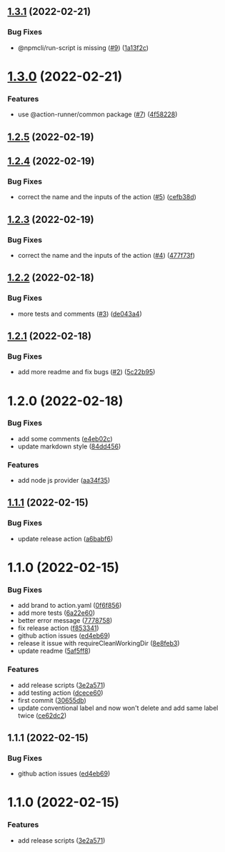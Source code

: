 ## [1.3.1](https://github.com/action-runner/dependencies-outdater/compare/1.3.0...1.3.1) (2022-02-21)


### Bug Fixes

* @npmcli/run-script is missing ([#9](https://github.com/action-runner/dependencies-outdater/issues/9)) ([1a13f2c](https://github.com/action-runner/dependencies-outdater/commit/1a13f2c7ee48b1080bf4ce54f5bff0aae3ed2e42))

# [1.3.0](https://github.com/action-runner/dependencies-outdater/compare/1.2.5...1.3.0) (2022-02-21)


### Features

* use @action-runner/common package ([#7](https://github.com/action-runner/dependencies-outdater/issues/7)) ([4f58228](https://github.com/action-runner/dependencies-outdater/commit/4f5822854ed59ad38b5ad9189b103ef47d949f4c))

## [1.2.5](https://github.com/action-runner/dependencies-outdater/compare/1.2.4...1.2.5) (2022-02-19)

## [1.2.4](https://github.com/action-runner/dependencies-outdater/compare/1.2.3...1.2.4) (2022-02-19)


### Bug Fixes

* correct the name and the inputs of the action ([#5](https://github.com/action-runner/dependencies-outdater/issues/5)) ([cefb38d](https://github.com/action-runner/dependencies-outdater/commit/cefb38df414ba89c340218930a8fbad022cd2dae))

## [1.2.3](https://github.com/action-runner/dependencies-outdater/compare/1.2.2...1.2.3) (2022-02-19)


### Bug Fixes

* correct the name and the inputs of the action ([#4](https://github.com/action-runner/dependencies-outdater/issues/4)) ([477f73f](https://github.com/action-runner/dependencies-outdater/commit/477f73f27ea44bedf4e186a0c699905137aa1407))

## [1.2.2](https://github.com/action-runner/dependencies-outdater/compare/1.2.1...1.2.2) (2022-02-18)


### Bug Fixes

* more tests and comments ([#3](https://github.com/action-runner/dependencies-outdater/issues/3)) ([de043a4](https://github.com/action-runner/dependencies-outdater/commit/de043a47d73f5f794c761b69e91e4dbaeb6e0d8d))

## [1.2.1](https://github.com/action-runner/dependencies-outdater/compare/1.2.0...1.2.1) (2022-02-18)


### Bug Fixes

* add more readme and fix bugs ([#2](https://github.com/action-runner/dependencies-outdater/issues/2)) ([5c22b95](https://github.com/action-runner/dependencies-outdater/commit/5c22b9592d952a29f252288d7c1743d61773a770))

# 1.2.0 (2022-02-18)


### Bug Fixes

* add some comments ([e4eb02c](https://github.com/action-runner/dependencies-outdater/commit/e4eb02c53a132da2a92dc44289c52f813160d988))
* update markdown style ([84dd456](https://github.com/action-runner/dependencies-outdater/commit/84dd4569eeb9f54ce0d3e90b4d157187ba081560))


### Features

* add node js provider ([aa34f35](https://github.com/action-runner/dependencies-outdater/commit/aa34f3575ef2c77046c7f4b85b2581a0f2993252))

## [1.1.1](https://github.com/action-runner/conventional-labeler/compare/1.1.0...1.1.1) (2022-02-15)


### Bug Fixes

* update release action ([a6babf6](https://github.com/action-runner/conventional-labeler/commit/a6babf6b2c3ad51d27fc286d4717e84633f20ff9))

# 1.1.0 (2022-02-15)


### Bug Fixes

* add brand to action.yaml ([0f6f856](https://github.com/action-runner/conventional-labeler/commit/0f6f8561dd4c29ac76b9e07916cdaa2f29718790))
* add more tests ([6a22e60](https://github.com/action-runner/conventional-labeler/commit/6a22e602df0ac4bec923a8efc850ba8daa04e2c9))
* better error message ([7778758](https://github.com/action-runner/conventional-labeler/commit/7778758e049474ccdafa22fee5db390e521bfc73))
* fix release action ([f853341](https://github.com/action-runner/conventional-labeler/commit/f853341d5e2e7c6ae61c80c8e3f5cce37e6fc771))
* github action issues ([ed4eb69](https://github.com/action-runner/conventional-labeler/commit/ed4eb690ae3f9a15c53e539200c0f34851657b81))
* release it issue with requireCleanWorkingDir ([8e8feb3](https://github.com/action-runner/conventional-labeler/commit/8e8feb3bc586f2d1b49ca3eb4ad145ec91227d0f))
* update readme ([5af5ff8](https://github.com/action-runner/conventional-labeler/commit/5af5ff866e0db9cf9381dde30748f2e370fa13ae))


### Features

* add release scripts ([3e2a571](https://github.com/action-runner/conventional-labeler/commit/3e2a57120137c7b1dc92d277c6957193e839a487))
* add testing action ([dcece60](https://github.com/action-runner/conventional-labeler/commit/dcece6072c5b444b41ab236b188c63c308552bcc))
* first commit ([30655db](https://github.com/action-runner/conventional-labeler/commit/30655db8567c82126e339653cede597846d495ed))
* update conventional label and now won't delete and add same label twice ([ce62dc2](https://github.com/action-runner/conventional-labeler/commit/ce62dc2fce2bf212c02c8cf6c598740f1d64b911))

## 1.1.1 (2022-02-15)


### Bug Fixes

* github action issues ([ed4eb69](https://github.com/action-runner/conventional-labeler/commit/ed4eb690ae3f9a15c53e539200c0f34851657b81))

# 1.1.0 (2022-02-15)


### Features

* add release scripts ([3e2a571](https://github.com/action-runner/conventional-labeler/commit/3e2a57120137c7b1dc92d277c6957193e839a487))

